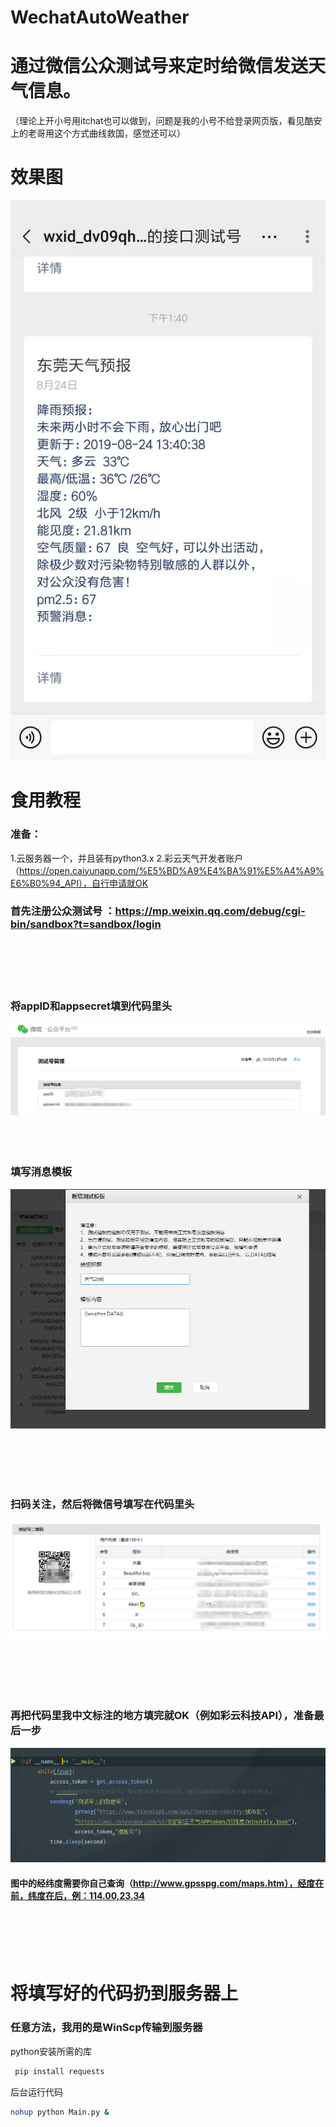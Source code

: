 # WechatAutoWeather

# 通过微信公众测试号来定时给微信发送天气信息。
  （理论上开小号用itchat也可以做到，问题是我的小号不给登录网页版，看见酷安上的老哥用这个方式曲线救国，感觉还可以）

# 效果图
![Image text](https://github.com/6yi/WechatAutoWeather/blob/master/Demoimg/1.jpg)

# 食用教程
  
### 准备：
  1.云服务器一个，并且装有python3.x
  2.彩云天气开发者账户（https://open.caiyunapp.com/%E5%BD%A9%E4%BA%91%E5%A4%A9%E6%B0%94_API），自行申请就OK
  
### 首先注册公众测试号 ：https://mp.weixin.qq.com/debug/cgi-bin/sandbox?t=sandbox/login
  <br>
  <br>
  <br>
  <br>
  
### 将appID和appsecret填到代码里头
  ![Image text](https://github.com/6yi/WechatAutoWeather/blob/master/Demoimg/2.png)
  <br>
  <br>
  <br>
  <br>
  
  
### 填写消息模板
  ![Image text](https://github.com/6yi/WechatAutoWeather/blob/master/Demoimg/4.png)

  <br>
  <br>
  <br>
  <br>
  
###  扫码关注，然后将微信号填写在代码里头
  ![Image text](https://github.com/6yi/WechatAutoWeather/blob/master/Demoimg/3.png)
  
  <br>
  <br>
  <br>
  <br>
 
### 再把代码里我中文标注的地方填完就OK（例如彩云科技API），准备最后一步 
  ![Image text](https://github.com/6yi/WechatAutoWeather/blob/master/Demoimg/5.png)
  <br>
#### 图中的经纬度需要你自己查询（http://www.gpsspg.com/maps.htm），经度在前，纬度在后，例：114.00,23.34 
  <br>
  <br>
  <br>
  <br>  
 
# 将填写好的代码扔到服务器上
### 任意方法，我用的是WinScp传输到服务器
  
  python安装所需的库
  ```bash 
   pip install requests
  ```   
  
  后台运行代码
   ```bash 
   nohup python Main.py &
  ```   
  
